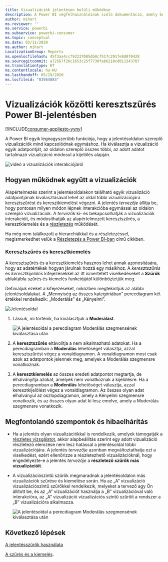 ```yaml
---
title: Vizualizációk jelentésen belüli működése
description: A Power BI végfelhasználóinak szóló dokumentáció, amely bemutatja, hogyan működnek a vizualizációk egy jelentésoldalon.
author: mihart
ms.reviewer: ''
ms.service: powerbi
ms.subservice: powerbi-consumer
ms.topic: conceptual
ms.date: 03/11/2020
ms.author: mihart
LocalizationGroup: Reports
ms.openlocfilehash: 45f3aa4ccf92237085db0c7517c291fe8d0f0428
ms.sourcegitcommit: a72567f26c1653c25f7730fab6210cd011343707
ms.translationtype: HT
ms.contentlocale: hu-HU
ms.lasthandoff: 05/19/2020
ms.locfileid: "83564883"
---
```

# <a name="how-visuals-cross-filter-each-other-in-a-power-bi-report"></a>Vizualizációk közötti keresztszűrés Power BI-jelentésben

[!INCLUDE[consumer-appliesto-yyny](../includes/consumer-appliesto-yyny.md)]

A Power BI egyik legnagyszerűbb funkciója, hogy a jelentésoldalon szereplő vizualizációk mind kapcsolódnak egymáshoz. Ha kiválasztja a vizualizáció egyik adatpontját, az oldalon szereplő összes többi, az adott adatot tartalmazó vizualizáció módosul a kijelölés alapján. 

![videó a vizualizációk interakciójáról](media/end-user-interactions/interactions.gif)

## <a name="how-visuals-interact-with-each-other"></a>Hogyan működnek együtt a vizualizációk

Alapértelmezés szerint a jelentésoldalakon található egyik vizualizáció adatpontjának kiválasztásával lehet az oldal többi vizualizációjára keresztszűrést és keresztkiemelést végezni. A jelentés *tervezője* állítja be, hogy pontosan milyen módon lépnek interakcióba egymással az oldalon szereplő vizualizációk. A *tervezők* ki- és bekapcsolhatják a vizualizációk interakcióit, és módosíthatják az alapértelmezett keresztszűrés, a keresztkiemelés és a [részletezés](end-user-drill.md) működését. 

Ha még nem találkozott a hierarchiákkal és a részletezéssel, megismerkedhet velük a [Részletezés a Power BI-ban](end-user-drill.md) című cikkben. 

### <a name="cross-filtering-and-cross-highlighting"></a>Keresztszűrés és keresztkiemelés

A keresztszűrés és a keresztkiemelés hasznos lehet annak azonosítására, hogy az adatértékek hogyan járulnak hozzá egy másikhoz. A *keresztszűrés* és *keresztkijelölés* kifejezésekkel az itt ismertetett viselkedéseket a **Szűrők** ablaktábla szűrés és kiemelés funkciójától különböztetjük meg.  

Definiáljuk ezeket a kifejezéseket, miközben megtekintjük az alábbi jelentésoldalakat. A „Mennyiség az összes kategóriában” perecdiagram két értékkel rendelkezik: „Moderálás” és „Kényelmi”. 

![Jelentésoldal](media/end-user-interactions/power-bi-interactions-before.png)

1. Lássuk, mi történik, ha kiválasztjuk a **Moderálást**.

    ![A jelentésoldal a perecdiagram Moderálás szegmensének kiválasztása után](media/end-user-interactions/power-bi-interactions-after.png)

2. A **keresztszűrés** eltávolítja a nem alkalmazható adatokat. Ha a perecdiagramban a **Moderálás** lehetőséget választja, azzal keresztszűrést végez a vonaldiagramon. A vonaldiagramon most csak azok az adatpontok jelennek meg, amelyek a Moderálás szegmensre vonatkoznak. 

3. A **keresztkiemelés** az összes eredeti adatpontot megtartja, de elhalványítja azokat, amelyek nem vonatkoznak a kijelölésre. Ha a perecdiagramban a **Moderálás** lehetőséget választja, azzal keresztkijelölést végez a vonaldiagramon. Az összes olyan adat elhalványul az oszlopdiagramon, amely a Kényelmi szegmensre vonatkozik, és az összes olyan adat ki lesz emelve, amely a Moderálás szegmensre vonatkozik. 


## <a name="considerations-and-troubleshooting"></a>Megfontolandó szempontok és hibaelhárítás
- Ha a jelentés olyan vizualizációkkal is rendelkezik, amelyek támogatják a [részletes vizsgálatot](end-user-drill.md), akkor alapbeállítás szerint egy adott vizualizáció részletező elemzése nem lesz hatással a jelentésoldal többi vizualizációjára. A jelentés *tervezője* azonban megváltoztathatja ezt a viselkedést, ezért ellenőrizze a részletezhető vizualizációknál, hogy engedélyezte-e a jelentés *tervezője* a **részletező szűrők más vizualizációit**.
    
- A vizualizációszintű szűrők megmaradnak a jelentésoldalon más vizualizációk szűrése és kiemelése során. Ha az „A” vizualizáció vizualizációszintű szűrőkkel rendelkezik, melyeket a tervező agy Ön állított be, és az „A” vizualizációt használja a „B” vizualizációval való interakcióra, az „A” vizualizáció vizualizációs szintű szűrőit a rendszer a „B” vizualizációra alkalmazza.

    ![A jelentésoldal a perecdiagram Moderálás szegmensének kiválasztása után](media/end-user-interactions/power-bi-visual-filters.png)

## <a name="next-steps"></a>Következő lépések
[A jelentésszűrők használata](../consumer/end-user-report-filter.md)


[A szűrés és a kiemelés](end-user-report-filter.md).
